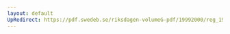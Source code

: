 ```yaml
---
layout: default
UpRedirect: https://pdf.swedeb.se/riksdagen-volumeG-pdf/19992000/reg_19992000/reg_19992000_0070.pdf
---
```


